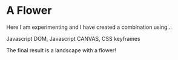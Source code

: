 # A Flower

Here I am experimenting and I have created a combination using...

Javascript DOM,
Javascript CANVAS,
CSS keyframes

The final result is a landscape with a flower!

